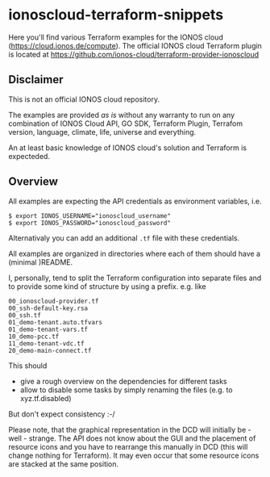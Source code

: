 # ionoscloud-terraform-snippets
Here you'll find various Terraform examples for the IONOS cloud (https://cloud.ionos.de/compute).
The official IONOS cloud Terraform plugin is located at https://github.com/ionos-cloud/terraform-provider-ionoscloud

## Disclaimer
This is not an official IONOS cloud repository.

The examples are provided _as is_ without any warranty to run on any combination of IONOS Cloud API, GO SDK, Terraform Plugin, Terrafom version, language, climate, life, universe and everything.

An at least basic knowledge of IONOS cloud's solution and Terraform is expecteded.

## Overview

All examples are expecting the API credentials as environment variables, i.e.
```
$ export IONOS_USERNAME="ionoscloud_username"
$ export IONOS_PASSWORD="ionoscloud_password"
```
Alternativaly you can add an additional `.tf` file with these credentials.

All examples are organized in directories where each of them should have a (minimal )README. 

I, personally, tend to split the Terraform configuration into separate files and to provide some kind of structure by using a prefix. e.g. like
```
00_ionoscloud-provider.tf
00_ssh-default-key.rsa
00_ssh.tf
01_demo-tenant.auto.tfvars
01_demo-tenant-vars.tf
10_demo-pcc.tf
11_demo-tenant-vdc.tf
20_demo-main-connect.tf
```

This should
* give a rough overview on the dependencies for different tasks
* allow to disable some tasks by simply renaming the files (e.g. to xyz.tf.disabled)

But don't expect consistency :-/

Please note, that the graphical representation in the DCD will initially be - well - strange. The API does not know about the GUI and the placement of resource icons and you have to rearrange this manually in DCD (this will change nothing for Terraform). It may even occur that some resource icons are stacked at the same position.
